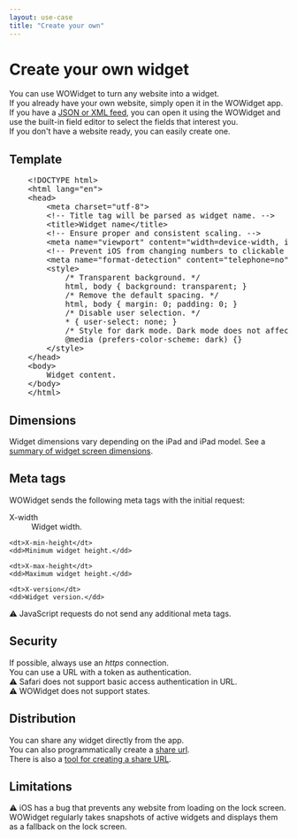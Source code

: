 ```yaml
---
layout: use-case
title: "Create your own"
---
```


<h1>Create your own widget</h1>
<p>
    You can use WOWidget to turn any website into a widget.<br>
    If you already have your own website, simply open it in the WOWidget app.<br>
    If you have a <a href="/use-case/json-xml">JSON or XML feed</a>, you can open it using the WOWidget and use the built-in field editor to select the fields that interest you.<br>
    If you don't have a website ready, you can easily create one.
</p>

<h2>Template</h2>
<pre>
    &#x3C;!DOCTYPE html&#x3E;
    &#x3C;html lang=&#x22;en&#x22;&#x3E;
    &#x3C;head&#x3E;
        &#x3C;meta charset=&#x22;utf-8&#x22;&#x3E;
        &#x3C;!-- Title tag will be parsed as widget name. --&#x3E;
        &#x3C;title&#x3E;Widget name&#x3C;/title&#x3E;
        &#x3C;!-- Ensure proper and consistent scaling. --&#x3E;
        &#x3C;meta name=&#x22;viewport&#x22; content=&#x22;width=device-width, initial-scale=1.0, minimum-scale=1.0, maximum-scale=1.0&#x22;&#x3E;
        &#x3C;!-- Prevent iOS from changing numbers to clickable links. --&#x3E;
        &#x3C;meta name=&#x22;format-detection&#x22; content=&#x22;telephone=no&#x22;&#x3E;
        &#x3C;style&#x3E;
            /* Transparent background. */
            html, body { background: transparent; }
            /* Remove the default spacing. */
            html, body { margin: 0; padding: 0; }
            /* Disable user selection. */
            * { user-select: none; }
            /* Style for dark mode. Dark mode does not affect widgets. */
            @media (prefers-color-scheme: dark) {}
        &#x3C;/style&#x3E;
    &#x3C;/head&#x3E;
    &#x3C;body&#x3E;
        Widget content.
    &#x3C;/body&#x3E;
    &#x3C;/html&#x3E;
</pre>

<h2>Dimensions</h2>
<p>
    Widget dimensions vary depending on the iPad and iPad model. See a <a href="/blog/2020-05-28-dimensions">summary of widget screen dimensions</a>.
</p>

<h2>Meta tags</h2>
<p>
    WOWidget sends the following meta tags with the initial request:
</p>
<dl>
    <dt>X-width</dt>
    <dd>Widget width.</dd>

    <dt>X-min-height</dt>
    <dd>Minimum widget height.</dd>

    <dt>X-max-height</dt>
    <dd>Maximum widget height.</dd>

    <dt>X-version</dt>
    <dd>Widget version.</dd>
</dl>
<p>
    ⚠️ JavaScript requests do not send any additional meta tags.
</p>

<h2>Security</h2>
<p>
    If possible, always use an <var>https</var> connection.<br>
    You can use a URL with a token as authentication.<br>
    ⚠️ Safari does not support basic access authentication in URL.<br>
    ⚠️ WOWidget does not support states.<br>
</p>

<h2>Distribution</h2>
<p>
    You can share any widget directly from the app.<br>
    You can also programmatically create a <a href="/blog/2020-06-08-share-url-scheme.html">share url</a>.<br>
    There is also a <a href="/tools/share-url">tool for creating a share URL</a>.
</p>

<h2>Limitations</h2>
<p>
    ⚠️ iOS has a bug that prevents any website from loading on the lock screen. WOWidget regularly takes snapshots of active widgets and displays them as a fallback on the lock screen.
</p>
